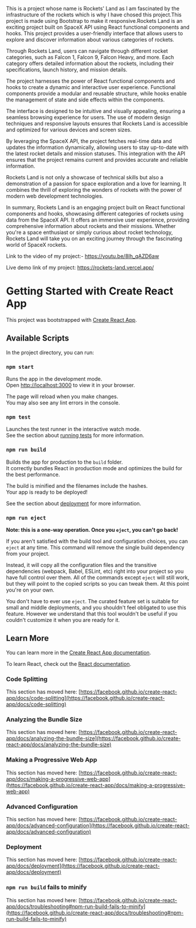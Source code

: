 This is a project whose name is Rockets' Land as I am fascinated by the infrastructure of the rockets which is why I have chosed this project.This project is made using Bootstrap to make it responsive.Rockets Land is an exciting project built on SpaceX API using React functional components and hooks. This project provides a user-friendly interface that allows users to explore and discover information about various categories of rockets.

Through Rockets Land, users can navigate through different rocket categories, such as Falcon 1, Falcon 9, Falcon Heavy, and more. Each category offers detailed information about the rockets, including their specifications, launch history, and mission details.

The project harnesses the power of React functional components and hooks to create a dynamic and interactive user experience. Functional components provide a modular and reusable structure, while hooks enable the management of state and side effects within the components.

The interface is designed to be intuitive and visually appealing, ensuring a seamless browsing experience for users. The use of modern design techniques and responsive layouts ensures that Rockets Land is accessible and optimized for various devices and screen sizes.

By leveraging the SpaceX API, the project fetches real-time data and updates the information dynamically, allowing users to stay up-to-date with the latest rocket details and mission statuses. This integration with the API ensures that the project remains current and provides accurate and reliable information.

Rockets Land is not only a showcase of technical skills but also a demonstration of a passion for space exploration and a love for learning. It combines the thrill of exploring the wonders of rockets with the power of modern web development technologies.

In summary, Rockets Land is an engaging project built on React functional components and hooks, showcasing different categories of rockets using data from the SpaceX API. It offers an immersive user experience, providing comprehensive information about rockets and their missions. Whether you're a space enthusiast or simply curious about rocket technology, Rockets Land will take you on an exciting journey through the fascinating world of SpaceX rockets.


Link to the video of my project:- https://youtu.be/8Ih_qAZD6aw

Live demo link of my project: https://rockets-land.vercel.app/


# Getting Started with Create React App

This project was bootstrapped with [Create React App](https://github.com/facebook/create-react-app).

## Available Scripts

In the project directory, you can run:

### `npm start`

Runs the app in the development mode.\
Open [http://localhost:3000](http://localhost:3000) to view it in your browser.

The page will reload when you make changes.\
You may also see any lint errors in the console.

### `npm test`

Launches the test runner in the interactive watch mode.\
See the section about [running tests](https://facebook.github.io/create-react-app/docs/running-tests) for more information.

### `npm run build`

Builds the app for production to the `build` folder.\
It correctly bundles React in production mode and optimizes the build for the best performance.

The build is minified and the filenames include the hashes.\
Your app is ready to be deployed!

See the section about [deployment](https://facebook.github.io/create-react-app/docs/deployment) for more information.

### `npm run eject`

**Note: this is a one-way operation. Once you `eject`, you can't go back!**

If you aren't satisfied with the build tool and configuration choices, you can `eject` at any time. This command will remove the single build dependency from your project.

Instead, it will copy all the configuration files and the transitive dependencies (webpack, Babel, ESLint, etc) right into your project so you have full control over them. All of the commands except `eject` will still work, but they will point to the copied scripts so you can tweak them. At this point you're on your own.

You don't have to ever use `eject`. The curated feature set is suitable for small and middle deployments, and you shouldn't feel obligated to use this feature. However we understand that this tool wouldn't be useful if you couldn't customize it when you are ready for it.

## Learn More

You can learn more in the [Create React App documentation](https://facebook.github.io/create-react-app/docs/getting-started).

To learn React, check out the [React documentation](https://reactjs.org/).

### Code Splitting

This section has moved here: [https://facebook.github.io/create-react-app/docs/code-splitting](https://facebook.github.io/create-react-app/docs/code-splitting)

### Analyzing the Bundle Size

This section has moved here: [https://facebook.github.io/create-react-app/docs/analyzing-the-bundle-size](https://facebook.github.io/create-react-app/docs/analyzing-the-bundle-size)

### Making a Progressive Web App

This section has moved here: [https://facebook.github.io/create-react-app/docs/making-a-progressive-web-app](https://facebook.github.io/create-react-app/docs/making-a-progressive-web-app)

### Advanced Configuration

This section has moved here: [https://facebook.github.io/create-react-app/docs/advanced-configuration](https://facebook.github.io/create-react-app/docs/advanced-configuration)

### Deployment

This section has moved here: [https://facebook.github.io/create-react-app/docs/deployment](https://facebook.github.io/create-react-app/docs/deployment)

### `npm run build` fails to minify

This section has moved here: [https://facebook.github.io/create-react-app/docs/troubleshooting#npm-run-build-fails-to-minify](https://facebook.github.io/create-react-app/docs/troubleshooting#npm-run-build-fails-to-minify)
